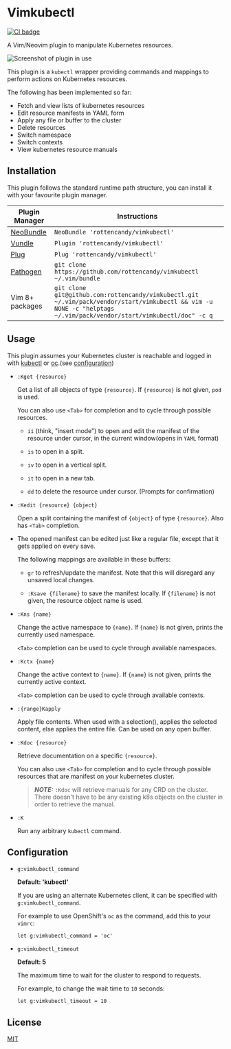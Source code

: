 Vimkubectl
==========
[![CI badge](https://github.com/rottencandy/vimkubectl/actions/workflows/vint.yml/badge.svg)](https://github.com/rottencandy/vimkubectl/actions/workflows/vint.yml)

A Vim/Neovim plugin to manipulate Kubernetes resources.

![Screenshot of plugin in use](https://i.imgur.com/PwDD7pS.png)

This plugin is a `kubectl` wrapper providing commands and mappings to perform actions on Kubernetes resources.

The following has been implemented so far:
- Fetch and view lists of kubernetes resources
- Edit resource manifests in YAML form
- Apply any file or buffer to the cluster
- Delete resources
- Switch namespace
- Switch contexts
- View kubernetes resource manuals 

Installation
------------

This plugin follows the standard runtime path structure,
you can install it with your favourite plugin manager.

Plugin Manager  | Instructions
--------------- | --------------------------------------------------
[NeoBundle][0] | `NeoBundle 'rottencandy/vimkubectl'`
[Vundle][1]    | `Plugin 'rottencandy/vimkubectl'`
[Plug][2]      | `Plug 'rottencandy/vimkubectl'`
[Pathogen][3]  | `git clone https://github.com/rottencandy/vimkubectl ~/.vim/bundle`
Vim 8+ packages  | `git clone git@github.com:rottencandy/vimkubectl.git ~/.vim/pack/vendor/start/vimkubectl && vim -u NONE -c "helptags ~/.vim/pack/vendor/start/vimkubectl/doc" -c q`

Usage
-----

This plugin assumes your Kubernetes cluster is reachable and logged in with [kubectl][4] or [oc][5].(see [configuration](#configuration))

- `:Kget {resource}`

  Get a list of all objects of type `{resource}`. If `{resource}` is not given, `pod` is used.

  You can also use `<Tab>` for completion and to cycle through possible resources.

  - `ii` (think, "insert mode") to open and edit the manifest of the resource under cursor, in the current window(opens in `YAML` format)

  - `is` to open in a split.

  - `iv` to open in a vertical split.

  - `it` to open in a new tab.

  - `dd` to delete the resource under cursor. (Prompts for confirmation)

- `:Kedit {resource} {object}`

  Open a split containing the manifest of `{object}` of type `{resource}`. Also has `<Tab>` completion.

- The opened manifest can be edited just like a regular file, except that it gets applied on every save.

  The following mappings are available in these buffers:

  - `gr` to refresh/update the manifest. Note that this will disregard any unsaved local changes.

  - `:Ksave {filename}` to save the manifest locally. If `{filename}` is not given, the resource object name is used.

- `:Kns {name}`

  Change the active namespace to `{name}`. If `{name}` is not given, prints the currently used namespace.

  `<Tab>` completion can be used to cycle through available namespaces.

- `:Kctx {name}`

  Change the active context to `{name}`. If `{name}` is not given, prints the currently active context.

  `<Tab>` completion can be used to cycle through available contexts.

- `:{range}Kapply`

  Apply file contents. When used with a selection(), applies the selected content, else applies the entire file.
  Can be used on any open buffer.

- `:Kdoc {resource}`

  Retrieve documentation on a specific `{resource}`.

  You can also use `<Tab>` for completion and to cycle through possible resources that are manifest on your kubernetes cluster. 

   > **_NOTE:_** `:Kdoc` will retrieve manuals for any CRD on the cluster. There doesn't have to be any existing k8s objects
   on the cluster in order to retrieve the manual. 
   
- `:K`

  Run any arbitrary `kubectl` command.

Configuration
-------------

- `g:vimkubectl_command`

  **Default: 'kubectl'**

  If you are using an alternate Kubernetes client, it can be specified with `g:vimkubectl_command`.

  For example to use OpenShift's `oc` as the command, add this to your `vimrc`:
  ```
  let g:vimkubectl_command = 'oc'
  ```

- `g:vimkubectl_timeout`

  **Default: 5**

  The maximum time to wait for the cluster to respond to requests.

  For example, to change the wait time to `10` seconds:
  ```
  let g:vimkubectl_timeout = 10
  ```

License
-------

[MIT](LICENSE)

[0]: https://github.com/Shougo/neobundle.vim
[1]: https://github.com/gmarik/vundle
[2]: https://github.com/junegunn/vim-plug
[3]: https://github.com/tpope/vim-pathogen
[4]: https://github.com/kubernetes/kubectl
[5]: https://github.com/openshift/oc
